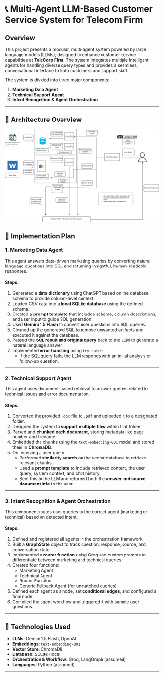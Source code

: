 # 📞 Multi-Agent LLM-Based Customer Service System for Telecom Firm

## Overview

This project presents a modular, multi-agent system powered by large language models (LLMs), designed to enhance customer service capabilities at **TeleCorp Firm**. The system integrates multiple intelligent agents for handling diverse query types and provides a seamless, conversational interface to both customers and support staff.

The system is divided into three major components:

1. **Marketing Data Agent**  
2. **Technical Support Agent**  
3. **Intent Recognition & Agent Orchestration**

---

## 🧭 Architecture Overview

![ Multi-Agent LLM-Based Customer Service System Architecture](Architecture_diagram.drawio.png)


## 🧠 Implementation Plan

### 1. Marketing Data Agent

This agent answers data-driven marketing queries by converting natural language questions into SQL and returning insightful, human-readable responses.

#### Steps:

1. Generated a **data dictionary** using ChatGPT based on the database schema to provide column-level context.
2. Loaded CSV data into a **local SQLite database** using the defined schema.
3. Created a **prompt template** that includes schema, column descriptions, and user input to guide SQL generation.
4. Used **Gemini 1.5 Flash** to convert user questions into SQL queries.
5. Cleaned up the generated SQL to remove unwanted artifacts and executed it against the database.
6. Passed the **SQL result and original query** back to the LLM to generate a natural language answer.
7. Implemented **error handling** using `try-catch`:
   - If the SQL query fails, the LLM responds with an initial analysis or follow-up question.

---

### 2. Technical Support Agent

This agent uses document-based retrieval to answer queries related to technical issues and error documentation.

#### Steps:

1. Converted the provided `.doc` file to `.pdf` and uploaded it to a designated folder.
2. Designed the system to **support multiple files** within that folder.
3. Parsed and **chunked each document**, storing metadata like page number and filename.
4. Embedded the chunks using the `text-embedding-001` model and stored them in **ChromaDB**.
5. On receiving a user query:
   - Performed **similarity search** on the vector database to retrieve relevant chunks.
   - Used a **prompt template** to include retrieved content, the user query, system context, and chat history.
   - Sent this to the LLM and returned both the **answer and source document info** to the user.

---

### 3. Intent Recognition & Agent Orchestration

This component routes user queries to the correct agent (marketing or technical) based on detected intent.

#### Steps:

1. Defined and registered all agents in the orchestration framework.
2. Built a **GraphState** object to track question, response, source, and conversation state.
3. Implemented a **router function** using Groq and custom prompts to differentiate between marketing and technical queries.
4. Created four functions:
   - Marketing Agent
   - Technical Agent
   - Router Function
   - Generic Fallback Agent (for unmatched queries)
5. Defined each agent as a node, set **conditional edges**, and configured a final node.
6. Compiled the agent workflow and triggered it with sample user questions.

---

## 🔧 Technologies Used

- **LLMs**: Gemini 1.5 Flash, OpenAI
- **Embeddings**: `text-embedding-001`
- **Vector Store**: ChromaDB
- **Database**: SQLite (local)
- **Orchestration & Workflow**: Groq, LangGraph (assumed)
- **Languages**: Python (assumed)

---

